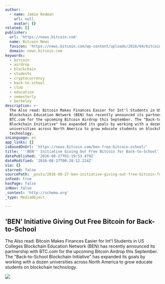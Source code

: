```yaml
---
author:
  - name: Jamie Redman
    url: null
    avatar: {}
related: []
publisher:
  url: 'https://news.bitcoin.com'
  name: Bitcoin News
  favicon: 'https://news.bitcoin.com/wp-content/uploads/2016/04/bitcoin_fav.png'
  domain: news.bitcoin.com
keywords:
  - bitcoin
  - airdrop
  - blockchain
  - students
  - cryptocurrency
  - back-to-school
  - club
  - education
  - semesterly
  - berkeley
description: >-
  The Also read: Bitcoin Makes Finances Easier for Int'l Students in US Colleges
  Blockchain Education Network (BEN) has recently announced its partnership with
  BTC.com for the upcoming Bitcoin Airdrop this September. The "Back-to-School
  Blockchain Initiative" has expanded its goals by working with a dozen
  universities across North America to grow educate students on blockchain
  technology.
inLanguage: en
app_links: []
isBasedOnUrl: 'https://news.bitcoin.com/ben-free-bitcoin-school/'
title: '''BEN'' Initiative Giving Out Free Bitcoin for Back-to-School'
datePublished: '2016-08-27T01:19:53.479Z'
dateModified: '2016-08-27T00:28:12.224Z'
via: {}
starred: false
sourcePath: _posts/2016-08-27-ben-initiative-giving-out-free-bitcoin-for-back-to-school.md
inFeed: true
hasPage: false
inNav: false
_context: 'http://schema.org'
_type: MediaObject

---
```

<article style=""><h1>'BEN' Initiative Giving Out Free Bitcoin for Back-to-School</h1><p>The Also read: Bitcoin Makes Finances Easier for Int'l Students in US Colleges Blockchain Education Network (BEN) has recently announced its partnership with BTC.com for the upcoming Bitcoin Airdrop this September. The "Back-to-School Blockchain Initiative" has expanded its goals by working with a dozen universities across North America to grow educate students on blockchain technology.</p><img src="https://news.bitcoin.com/wp-content/uploads/2016/08/shutterstock_213333985.jpg" /></article>